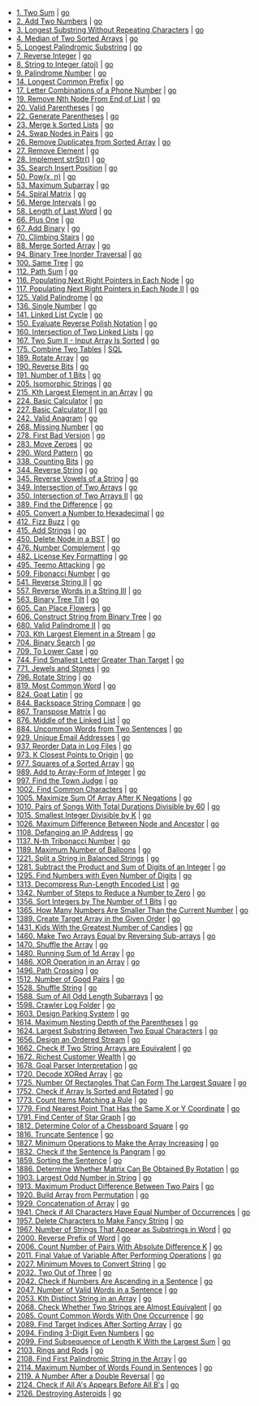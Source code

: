 - [1. Two Sum](https://leetcode.com/problems/two-sum/)
  | [go](0000/0001.%20Two%20Sum/go/main.go)
- [2. Add Two Numbers](https://leetcode.com/problems/add-two-numbers/)
  | [go](0000/0002.%20Add%20Two%20Numbers/go/main.go)
- [3. Longest Substring Without Repeating Characters](https://leetcode.com/problems/longest-substring-without-repeating-characters/)
  | [go](0000/0003.%20Longest%20Substring%20Without%20Repeating%20Characters/go/main.go)
- [4. Median of Two Sorted Arrays](https://leetcode.com/problems/median-of-two-sorted-arrays/)
  | [go](0000/0004.%20Median%20of%20Two%20Sorted%20Arrays/go/main.go)
- [5. Longest Palindromic Substring](https://leetcode.com/problems/longest-palindromic-substring/)
  | [go](0000/0005.%20Longest%20Palindromic%20Substring/go/main.go)
- [7. Reverse Integer](https://leetcode.com/problems/reverse-integer/)
  | [go](0000/0007.%20Reverse%20Integer/go/main.go)
- [8. String to Integer (atoi)](https://leetcode.com/problems/string-to-integer-atoi/)
  | [go](0000/0008.%20String%20to%20Integer%20(atoi)/go/main.go)
- [9. Palindrome Number](https://leetcode.com/problems/palindrome-number/)
  | [go](0000/0009.%20Palindrome%20Number/go/main.go)
- [14. Longest Common Prefix](https://leetcode.com/problems/longest-common-prefix/)
  | [go](0000/0014.%20Longest%20Common%20Prefix/go/main.go)
- [17. Letter Combinations of a Phone Number](https://leetcode.com/problems/letter-combinations-of-a-phone-number/)
  | [go](0000/0017.%20Letter%20Combinations%20of%20a%20Phone%20Number/go/main.go)
- [19. Remove Nth Node From End of List](https://leetcode.com/problems/remove-nth-node-from-end-of-list/)
  | [go](0000/0019.%20Remove%20Nth%20Node%20From%20End%20of%20List/go/main.go)
- [20. Valid Parentheses](https://leetcode.com/problems/valid-parentheses/)
  | [go](0000/0020.%20Valid%20Parentheses/go/main.go)
- [22. Generate Parentheses](https://leetcode.com/problems/generate-parentheses/)
  | [go](0000/0022.%20Generate%20Parentheses/go/main.go)
- [23. Merge k Sorted Lists](https://leetcode.com/problems/merge-k-sorted-lists/)
  | [go](0000/0023.%20Merge%20k%20Sorted%20Lists/go/main.go)
- [24. Swap Nodes in Pairs](https://leetcode.com/problems/swap-nodes-in-pairs/)
  | [go](0000/0024.%20Swap%20Nodes%20in%20Pairs/go/main.go)
- [26. Remove Duplicates from Sorted Array](https://leetcode.com/problems/remove-duplicates-from-sorted-array/)
  | [go](0000/0026.%20Remove%20Duplicates%20from%20Sorted%20Array/go/main.go)
- [27. Remove Element](https://leetcode.com/problems/remove-element/)
  | [go](0000/0027.%20Remove%20Element/go/main.go)
- [28. Implement strStr()](https://leetcode.com/problems/implement-strstr/)
  | [go](0000/0028.%20Implement%20strStr()/go/main.go)
- [35. Search Insert Position](https://leetcode.com/problems/search-insert-position/)
  | [go](0000/0035.%20Search%20Insert%20Position/go/main.go)
- [50. Pow(x, n)](https://leetcode.com/problems/powx-n/)
  | [go](0000/0050.%20Pow(x,%20n)/go/main.go)
- [53. Maximum Subarray](https://leetcode.com/problems/maximum-subarray/)
  | [go](0000/0053.%20Maximum%20Subarray/go/main.go)
- [54. Spiral Matrix](https://leetcode.com/problems/spiral-matrix/)
  | [go](0000/0054.%20Spiral%20Matrix/go/main.go)
- [56. Merge Intervals](https://leetcode.com/problems/merge-intervals/)
  | [go](0000/0056.%20Merge%20Intervals/go/main.go)
- [58. Length of Last Word](https://leetcode.com/problems/length-of-last-word/)
  | [go](0000/0058.%20Length%20of%20Last%20Word/go/main.go)
- [66. Plus One](https://leetcode.com/problems/plus-one/)
  | [go](0000/0066.%20Plus%20One/go/main.go)
- [67. Add Binary](https://leetcode.com/problems/add-binary/)
  | [go](0000/0067.%20Add%20Binary/go/main.go)
- [70. Climbing Stairs](https://leetcode.com/problems/climbing-stairs/)
  | [go](0000/0070.%20Climbing%20Stairs/go/main.go)
- [88. Merge Sorted Array](https://leetcode.com/problems/merge-sorted-array/)
  | [go](0000/0088.%20Merge%20Sorted%20Array/go/main.go)
- [94. Binary Tree Inorder Traversal](https://leetcode.com/problems/binary-tree-inorder-traversal/)
  | [go](0000/0094.%20Binary%20Tree%20Inorder%20Traversal/go/main.go)
- [100. Same Tree](https://leetcode.com/problems/same-tree/)
  | [go](0100/0100.%20Same%20Tree/go/main.go)
- [112. Path Sum](https://leetcode.com/problems/path-sum/)
  | [go](0100/0112.%20Path%20Sum/go/main.go)
- [116. Populating Next Right Pointers in Each Node](https://leetcode.com/problems/populating-next-right-pointers-in-each-node/)
  | [go](0100/0116.%20Populating%20Next%20Right%20Pointers%20in%20Each%20Node/go/main.go)
- [117. Populating Next Right Pointers in Each Node II](https://leetcode.com/problems/populating-next-right-pointers-in-each-node-ii/)
  | [go](0100/0117.%20Populating%20Next%20Right%20Pointers%20in%20Each%20Node%20II/go/main.go)
- [125. Valid Palindrome](https://leetcode.com/problems/valid-palindrome/)
  | [go](0100/0125.%20Valid%20Palindrome/go/main.go)
- [136. Single Number](https://leetcode.com/problems/single-number/)
  | [go](0100/0136.%20Single%20Number/go/main.go)
- [141. Linked List Cycle](https://leetcode.com/problems/linked-list-cycle/)
  | [go](0100/0141.%20Linked%20List%20Cycle/go/main.go)
- [150. Evaluate Reverse Polish Notation](https://leetcode.com/problems/evaluate-reverse-polish-notation/)
  | [go](0100/0150.%20Evaluate%20Reverse%20Polish%20Notation/go/main.go)
- [160. Intersection of Two Linked Lists](https://leetcode.com/problems/intersection-of-two-linked-lists/)
  | [go](0100/0160.%20Intersection%20of%20Two%20Linked%20Lists/go/main.go)
- [167. Two Sum II - Input Array Is Sorted](https://leetcode.com/problems/two-sum-ii-input-array-is-sorted/)
  | [go](0100/0167.%20Two%20Sum%20II%20-%20Input%20Array%20Is%20Sorted/go/main.go)
- [175. Combine Two Tables](https://leetcode.com/problems/combine-two-tables/)
  | [SQL](0100/0175.%20Combine%20Two%20Tables/sql/main.sql)
- [189. Rotate Array](https://leetcode.com/problems/rotate-array/)
  | [go](0100/0189.%20Rotate%20Array/go/main.go)
- [190. Reverse Bits](https://leetcode.com/problems/reverse-bits/)
  | [go](0100/0190.%20Reverse%20Bits/go/main.go)
- [191. Number of 1 Bits](https://leetcode.com/problems/number-of-1-bits/)
  | [go](0100/0191.%20Number%20of%201%20Bits/go/main.go)
- [205. Isomorphic Strings](https://leetcode.com/problems/isomorphic-strings/)
  | [go](0200/0205.%20Isomorphic%20Strings/go/main.go)
- [215. Kth Largest Element in an Array](https://leetcode.com/problems/kth-largest-element-in-an-array/)
  | [go](0200/0215.%20Kth%20Largest%20Element%20in%20an%20Array/go/main.go)
- [224. Basic Calculator](https://leetcode.com/problems/basic-calculator/)
  | [go](0200/0224.%20Basic%20Calculator/go/main.go)
- [227. Basic Calculator II](https://leetcode.com/problems/basic-calculator-ii/)
  | [go](0200/0227.%20Basic%20Calculator%20II/go/main.go)
- [242. Valid Anagram](https://leetcode.com/problems/valid-anagram/)
  | [go](0200/0242.%20Valid%20Anagram/go/main.go)
- [268. Missing Number](https://leetcode.com/problems/missing-number/)
  | [go](0200/0268.%20Missing%20Number/go/main.go)
- [278. First Bad Version](https://leetcode.com/problems/first-bad-version/)
  | [go](0200/0278.%20First%20Bad%20Version/go/main.go)
- [283. Move Zeroes](https://leetcode.com/problems/move-zeroes/)
  | [go](0200/0283.%20Move%20Zeroes/go/main.go)
- [290. Word Pattern](https://leetcode.com/problems/word-pattern/)
  | [go](0200/0290.%20Word%20Pattern/go/main.go)
- [338. Counting Bits](https://leetcode.com/problems/counting-bits/)
  | [go](0300/0338.%20Counting%20Bits/go/main.go)
- [344. Reverse String](https://leetcode.com/problems/reverse-string/)
  | [go](0300/0344.%20Reverse%20String/go/main.go)
- [345. Reverse Vowels of a String](https://leetcode.com/problems/reverse-vowels-of-a-string/)
  | [go](0300/0345.%20Reverse%20Vowels%20of%20a%20String/go/main.go)
- [349. Intersection of Two Arrays](https://leetcode.com/problems/intersection-of-two-arrays/)
  | [go](0300/0349.%20Intersection%20of%20Two%20Arrays/go/main.go)
- [350. Intersection of Two Arrays II](https://leetcode.com/problems/intersection-of-two-arrays-ii/)
  | [go](0300/0350.%20Intersection%20of%20Two%20Arrays%20II/go/main.go)
- [389. Find the Difference](https://leetcode.com/problems/find-the-difference/)
  | [go](0300/0389.%20Find%20the%20Difference/go/main.go)
- [405. Convert a Number to Hexadecimal](https://leetcode.com/problems/convert-a-number-to-hexadecimal/)
  | [go](0400/0405.%20Convert%20a%20Number%20to%20Hexadecimal/go/main.go)
- [412. Fizz Buzz](https://leetcode.com/problems/fizz-buzz/)
  | [go](0400/0412.%20Fizz%20Buzz/go/main.go)
- [415. Add Strings](https://leetcode.com/problems/add-strings/)
  | [go](0400/0415.%20Add%20Strings/go/main.go)
- [450. Delete Node in a BST](https://leetcode.com/problems/delete-node-in-a-bst/)
  | [go](0400/0450.%20Delete%20Node%20in%20a%20BST/go/main.go)
- [476. Number Complement](https://leetcode.com/problems/number-complement/)
  | [go](0400/0476.%20Number%20Complement/go/main.go)
- [482. License Key Formatting](https://leetcode.com/problems/license-key-formatting/)
  | [go](0400/0482.%20License%20Key%20Formatting/go/main.go)
- [495. Teemo Attacking](https://leetcode.com/problems/teemo-attacking/)
  | [go](0400/0495.%20Teemo%20Attacking/go/main.go)
- [509. Fibonacci Number](https://leetcode.com/problems/fibonacci-number/)
  | [go](0500/0509.%20Fibonacci%20Number/go/main.go)
- [541. Reverse String II](https://leetcode.com/problems/reverse-string-ii/)
  | [go](0500/0541.%20Reverse%20String%20II/go/main.go)
- [557. Reverse Words in a String III](https://leetcode.com/problems/reverse-words-in-a-string-iii/)
  | [go](0500/0557.%20Reverse%20Words%20in%20a%20String%20III/go/main.go)
- [563. Binary Tree Tilt](https://leetcode.com/problems/binary-tree-tilt/)
  | [go](0500/0563.%20Binary%20Tree%20Tilt/go/main.go)
- [605. Can Place Flowers](https://leetcode.com/problems/can-place-flowers/)
  | [go](0600/0605.%20Can%20Place%20Flowers/go/main.go)
- [606. Construct String from Binary Tree](https://leetcode.com/problems/construct-string-from-binary-tree/)
  | [go](0600/0606.%20Construct%20String%20from%20Binary%20Tree/go/main.go)
- [680. Valid Palindrome II](https://leetcode.com/problems/valid-palindrome-ii/)
  | [go](0600/0680.%20Valid%20Palindrome%20II/go/main.go)
- [703. Kth Largest Element in a Stream](https://leetcode.com/problems/kth-largest-element-in-a-stream/)
  | [go](0700/0703.%20Kth%20Largest%20Element%20in%20a%20Stream/go/main.go)
- [704. Binary Search](https://leetcode.com/problems/binary-search/)
  | [go](0700/0704.%20Binary%20Search/go/main.go)
- [709. To Lower Case](https://leetcode.com/problems/to-lower-case/)
  | [go](0700/0709.%20To%20Lower%20Case/go/main.go)
- [744. Find Smallest Letter Greater Than Target](https://leetcode.com/problems/find-smallest-letter-greater-than-target/)
  | [go](0700/0744.%20Find%20Smallest%20Letter%20Greater%20Than%20Target/go/main.go)
- [771. Jewels and Stones](https://leetcode.com/problems/jewels-and-stones/)
  | [go](0700/0771.%20Jewels%20and%20Stones/go/main.go)
- [796. Rotate String](https://leetcode.com/problems/rotate-string/)
  | [go](0700/0796.%20Rotate%20String/go/main.go)
- [819. Most Common Word](https://leetcode.com/problems/most-common-word/)
  | [go](0800/0819.%20Most%20Common%20Word/go/main.go)
- [824. Goat Latin](https://leetcode.com/problems/goat-latin/)
  | [go](0800/0824.%20Goat%20Latin/go/main.go)
- [844. Backspace String Compare](https://leetcode.com/problems/backspace-string-compare/)
  | [go](0800/0844.%20Backspace%20String%20Compare/go/main.go)
- [867. Transpose Matrix](https://leetcode.com/problems/transpose-matrix/)
  | [go](0800/0867.%20Transpose%20Matrix/go/main.go)
- [876. Middle of the Linked List](https://leetcode.com/problems/middle-of-the-linked-list/)
  | [go](0800/0876.%20Middle%20of%20the%20Linked%20List/go/main.go)
- [884. Uncommon Words from Two Sentences](https://leetcode.com/problems/uncommon-words-from-two-sentences/)
  | [go](0800/0884.%20Uncommon%20Words%20from%20Two%20Sentences/go/main.go)
- [929. Unique Email Addresses](https://leetcode.com/problems/unique-email-addresses/)
  | [go](0900/0929.%20Unique%20Email%20Addresses/go/main.go)
- [937. Reorder Data in Log Files](https://leetcode.com/problems/reorder-data-in-log-files/)
  | [go](0900/0937.%20Reorder%20Data%20in%20Log%20Files/go/main.go)
- [973. K Closest Points to Origin](https://leetcode.com/problems/k-closest-points-to-origin/)
  | [go](0900/0973.%20K%20Closest%20Points%20to%20Origin/go/main.go)
- [977. Squares of a Sorted Array](https://leetcode.com/problems/squares-of-a-sorted-array/)
  | [go](0900/0977.%20Squares%20of%20a%20Sorted%20Array/go/main.go)
- [989. Add to Array-Form of Integer](https://leetcode.com/problems/add-to-array-form-of-integer/)
  | [go](0900/0989.%20Add%20to%20Array-Form%20of%20Integer/go/main.go)
- [997. Find the Town Judge](https://leetcode.com/problems/find-the-town-judge/)
  | [go](0900/0997.%20Find%20the%20Town%20Judge/go/main.go)
- [1002. Find Common Characters](https://leetcode.com/problems/find-common-characters/)
  | [go](1000/1002.%20Find%20Common%20Characters/go/main.go)
- [1005. Maximize Sum Of Array After K Negations](https://leetcode.com/problems/maximize-sum-of-array-after-k-negations/)
  | [go](1000/1005.%20Maximize%20Sum%20Of%20Array%20After%20K%20Negations/go/main.go)
- [1010. Pairs of Songs With Total Durations Divisible by 60](https://leetcode.com/problems/pairs-of-songs-with-total-durations-divisible-by-60/)
  | [go](1000/1010.%20Pairs%20of%20Songs%20With%20Total%20Durations%20Divisible%20by%2060/go/main.go)
- [1015. Smallest Integer Divisible by K](https://leetcode.com/problems/smallest-integer-divisible-by-k/)
  | [go](1000/1015.%20Smallest%20Integer%20Divisible%20by%20K/go/main.go)
- [1026. Maximum Difference Between Node and Ancestor](https://leetcode.com/problems/maximum-difference-between-node-and-ancestor/)
  | [go](1000/1026.%20Maximum%20Difference%20Between%20Node%20and%20Ancestor/go/main.go)
- [1108. Defanging an IP Address](https://leetcode.com/problems/defanging-an-ip-address/)
  | [go](1100/1108.%20Defanging%20an%20IP%20Address/go/main.go)
- [1137. N-th Tribonacci Number](https://leetcode.com/problems/n-th-tribonacci-number/)
  | [go](1100/1137.%20N-th%20Tribonacci%20Number/go/main.go)
- [1189. Maximum Number of Balloons](https://leetcode.com/problems/maximum-number-of-balloons/)
  | [go](1100/1189.%20Maximum%20Number%20of%20Balloons/go/main.go)
- [1221. Split a String in Balanced Strings](https://leetcode.com/problems/split-a-string-in-balanced-strings/)
  | [go](1200/1221.%20Split%20a%20String%20in%20Balanced%20Strings/go/main.go)
- [1281. Subtract the Product and Sum of Digits of an Integer](https://leetcode.com/problems/subtract-the-product-and-sum-of-digits-of-an-integer/)
  | [go](1200/1281.%20Subtract%20the%20Product%20and%20Sum%20of%20Digits%20of%20an%20Integer/go/main.go)
- [1295. Find Numbers with Even Number of Digits](https://leetcode.com/problems/find-numbers-with-even-number-of-digits/)
  | [go](1200/1295.%20Find%20Numbers%20with%20Even%20Number%20of%20Digits/go/main.go)
- [1313. Decompress Run-Length Encoded List](https://leetcode.com/problems/decompress-run-length-encoded-list/)
  | [go](1300/1313.%20Decompress%20Run-Length%20Encoded%20List/go/main.go)
- [1342. Number of Steps to Reduce a Number to Zero](https://leetcode.com/problems/number-of-steps-to-reduce-a-number-to-zero/)
  | [go](1300/1342.%20Number%20of%20Steps%20to%20Reduce%20a%20Number%20to%20Zero/go/main.go)
- [1356. Sort Integers by The Number of 1 Bits](https://leetcode.com/problems/sort-integers-by-the-number-of-1-bits/)
  | [go](1300/1356.%20Sort%20Integers%20by%20The%20Number%20of%201%20Bits/go/main.go)
- [1365. How Many Numbers Are Smaller Than the Current Number](https://leetcode.com/problems/how-many-numbers-are-smaller-than-the-current-number/)
  | [go](1300/1365.%20How%20Many%20Numbers%20Are%20Smaller%20Than%20the%20Current%20Number/go/main.go)
- [1389. Create Target Array in the Given Order](https://leetcode.com/problems/create-target-array-in-the-given-order/)
  | [go](1300/1389.%20Create%20Target%20Array%20in%20the%20Given%20Order/go/main.go)
- [1431. Kids With the Greatest Number of Candies](https://leetcode.com/problems/kids-with-the-greatest-number-of-candies/)
  | [go](1400/1431.%20Kids%20With%20the%20Greatest%20Number%20of%20Candies/go/main.go)
- [1460. Make Two Arrays Equal by Reversing Sub-arrays](https://leetcode.com/problems/make-two-arrays-equal-by-reversing-sub-arrays/)
  | [go](1400/1460.%20Make%20Two%20Arrays%20Equal%20by%20Reversing%20Sub-arrays/go/main.go)
- [1470. Shuffle the Array](https://leetcode.com/problems/shuffle-the-array/)
  | [go](1400/1470.%20Shuffle%20the%20Array/go/main.go)
- [1480. Running Sum of 1d Array](https://leetcode.com/problems/running-sum-of-1d-array/)
  | [go](1400/1480.%20Running%20Sum%20of%201d%20Array/go/main.go)
- [1486. XOR Operation in an Array](https://leetcode.com/problems/xor-operation-in-an-array/)
  | [go](1400/1486.%20XOR%20Operation%20in%20an%20Array/go/main.go)
- [1496. Path Crossing](https://leetcode.com/problems/path-crossing/)
  | [go](1400/1496.%20Path%20Crossing/go/main.go)
- [1512. Number of Good Pairs](https://leetcode.com/problems/number-of-good-pairs/)
  | [go](1500/1512.%20Number%20of%20Good%20Pairs/go/main.go)
- [1528. Shuffle String](https://leetcode.com/problems/shuffle-string/)
  | [go](1500/1528.%20Shuffle%20String/go/main.go)
- [1588. Sum of All Odd Length Subarrays](https://leetcode.com/problems/sum-of-all-odd-length-subarrays/)
  | [go](1500/1588.%20Sum%20of%20All%20Odd%20Length%20Subarrays/go/main.go)
- [1598. Crawler Log Folder](https://leetcode.com/problems/crawler-log-folder/)
  | [go](1500/1598.%20Crawler%20Log%20Folder/go/main.go)
- [1603. Design Parking System](https://leetcode.com/problems/design-parking-system/)
  | [go](1600/1603.%20Design%20Parking%20System/go/main.go)
- [1614. Maximum Nesting Depth of the Parentheses](https://leetcode.com/problems/maximum-nesting-depth-of-the-parentheses/)
  | [go](1600/1614.%20Maximum%20Nesting%20Depth%20of%20the%20Parentheses/go/main.go)
- [1624. Largest Substring Between Two Equal Characters](https://leetcode.com/problems/largest-substring-between-two-equal-characters/)
  | [go](1600/1624.%20Largest%20Substring%20Between%20Two%20Equal%20Characters/go/main.go)
- [1656. Design an Ordered Stream](https://leetcode.com/problems/design-an-ordered-stream/)
  | [go](1600/1656.%20Design%20an%20Ordered%20Stream/go/main.go)
- [1662. Check If Two String Arrays are Equivalent](https://leetcode.com/problems/check-if-two-string-arrays-are-equivalent/)
  | [go](1600/1662.%20Check%20If%20Two%20String%20Arrays%20are%20Equivalent/go/main.go)
- [1672. Richest Customer Wealth](https://leetcode.com/problems/richest-customer-wealth/)
  | [go](1600/1672.%20Richest%20Customer%20Wealth/go/main.go)
- [1678. Goal Parser Interpretation](https://leetcode.com/problems/goal-parser-interpretation/)
  | [go](1600/1678.%20Goal%20Parser%20Interpretation/go/main.go)
- [1720. Decode XORed Array](https://leetcode.com/problems/decode-xored-array/)
  | [go](1700/1720.%20Decode%20XORed%20Array/go/main.go)
- [1725. Number Of Rectangles That Can Form The Largest Square](https://leetcode.com/problems/number-of-rectangles-that-can-form-the-largest-square/)
  | [go](1700/1725.%20Number%20Of%20Rectangles%20That%20Can%20Form%20The%20Largest%20Square/go/main.go)
- [1752. Check if Array Is Sorted and Rotated](https://leetcode.com/problems/check-if-array-is-sorted-and-rotated/)
  | [go](1700/1752.%20Check%20if%20Array%20Is%20Sorted%20and%20Rotated/go/main.go)
- [1773. Count Items Matching a Rule](https://leetcode.com/problems/count-items-matching-a-rule/)
  | [go](1700/1773.%20Count%20Items%20Matching%20a%20Rule/go/main.go)
- [1779. Find Nearest Point That Has the Same X or Y Coordinate](https://leetcode.com/problems/find-nearest-point-that-has-the-same-x-or-y-coordinate/)
  | [go](1700/1779.%20Find%20Nearest%20Point%20That%20Has%20the%20Same%20X%20or%20Y%20Coordinate/go/main.go)
- [1791. Find Center of Star Graph](https://leetcode.com/problems/find-center-of-star-graph/)
  | [go](1700/1791.%20Find%20Center%20of%20Star%20Graph/go/main.go)
- [1812. Determine Color of a Chessboard Square](https://leetcode.com/problems/determine-color-of-a-chessboard-square/)
  | [go](1800/1812.%20Determine%20Color%20of%20a%20Chessboard%20Square/go/main.go)
- [1816. Truncate Sentence](https://leetcode.com/problems/truncate-sentence/)
  | [go](1800/1816.%20Truncate%20Sentence/go/main.go)
- [1827. Minimum Operations to Make the Array Increasing](https://leetcode.com/problems/minimum-operations-to-make-the-array-increasing/)
  | [go](1800/1827.%20Minimum%20Operations%20to%20Make%20the%20Array%20Increasing/go/main.go)
- [1832. Check if the Sentence Is Pangram](https://leetcode.com/problems/check-if-the-sentence-is-pangram/)
  | [go](1800/1832.%20Check%20if%20the%20Sentence%20Is%20Pangram/go/main.go)
- [1859. Sorting the Sentence](https://leetcode.com/problems/sorting-the-sentence/)
  | [go](1800/1859.%20Sorting%20the%20Sentence/go/main.go)
- [1886. Determine Whether Matrix Can Be Obtained By Rotation](https://leetcode.com/problems/determine-whether-matrix-can-be-obtained-by-rotation/)
  | [go](1800/1886.%20Determine%20Whether%20Matrix%20Can%20Be%20Obtained%20By%20Rotation/go/main.go)
- [1903. Largest Odd Number in String](https://leetcode.com/problems/largest-odd-number-in-string/)
  | [go](1900/1903.%20Largest%20Odd%20Number%20in%20String/go/main.go)
- [1913. Maximum Product Difference Between Two Pairs](https://leetcode.com/problems/maximum-product-difference-between-two-pairs/)
  | [go](1900/1913.%20Maximum%20Product%20Difference%20Between%20Two%20Pairs/go/main.go)
- [1920. Build Array from Permutation](https://leetcode.com/problems/build-array-from-permutation/)
  | [go](1900/1920.%20Build%20Array%20from%20Permutation/go/main.go)
- [1929. Concatenation of Array](https://leetcode.com/problems/concatenation-of-array/)
  | [go](1900/1929.%20Concatenation%20of%20Array/go/main.go)
- [1941. Check if All Characters Have Equal Number of Occurrences](https://leetcode.com/problems/check-if-all-characters-have-equal-number-of-occurrences/)
  | [go](1900/1941.%20Check%20if%20All%20Characters%20Have%20Equal%20Number%20of%20Occurrences/go/main.go)
- [1957. Delete Characters to Make Fancy String](https://leetcode.com/problems/delete-characters-to-make-fancy-string/)
  | [go](1900/1957.%20Delete%20Characters%20to%20Make%20Fancy%20String/go/main.go)
- [1967. Number of Strings That Appear as Substrings in Word](https://leetcode.com/problems/number-of-strings-that-appear-as-substrings-in-word/)
  | [go](1900/1967.%20Number%20of%20Strings%20That%20Appear%20as%20Substrings%20in%20Word/go/main.go)
- [2000. Reverse Prefix of Word](https://leetcode.com/problems/reverse-prefix-of-word/)
  | [go](2000/2000.%20Reverse%20Prefix%20of%20Word/go/main.go)
- [2006. Count Number of Pairs With Absolute Difference K](https://leetcode.com/problems/count-number-of-pairs-with-absolute-difference-k/)
  | [go](2000/2006.%20Count%20Number%20of%20Pairs%20With%20Absolute%20Difference%20K/go/main.go)
- [2011. Final Value of Variable After Performing Operations](https://leetcode.com/problems/final-value-of-variable-after-performing-operations/)
  | [go](2000/2011.%20Final%20Value%20of%20Variable%20After%20Performing%20Operations/go/main.go)
- [2027. Minimum Moves to Convert String](https://leetcode.com/problems/minimum-moves-to-convert-string/)
  | [go](2000/2027.%20Minimum%20Moves%20to%20Convert%20String/go/main.go)
- [2032. Two Out of Three](https://leetcode.com/problems/two-out-of-three/)
  | [go](2000/2032.%20Two%20Out%20of%20Three/go/main.go)
- [2042. Check if Numbers Are Ascending in a Sentence](https://leetcode.com/problems/check-if-numbers-are-ascending-in-a-sentence/)
  | [go](2000/2042.%20Check%20if%20Numbers%20Are%20Ascending%20in%20a%20Sentence/go/main.go)
- [2047. Number of Valid Words in a Sentence](https://leetcode.com/problems/number-of-valid-words-in-a-sentence/)
  | [go](2000/2047.%20Number%20of%20Valid%20Words%20in%20a%20Sentence/go/main.go)
- [2053. Kth Distinct String in an Array](https://leetcode.com/problems/kth-distinct-string-in-an-array/)
  | [go](2000/2053.%20Kth%20Distinct%20String%20in%20an%20Array/go/main.go)
- [2068. Check Whether Two Strings are Almost Equivalent](https://leetcode.com/problems/check-whether-two-strings-are-almost-equivalent/)
  | [go](2000/2068.%20Check%20Whether%20Two%20Strings%20are%20Almost%20Equivalent/go/main.go)
- [2085. Count Common Words With One Occurrence](https://leetcode.com/problems/count-common-words-with-one-occurrence/)
  | [go](2000/2085.%20Count%20Common%20Words%20With%20One%20Occurrence/go/main.go)
- [2089. Find Target Indices After Sorting Array](https://leetcode.com/problems/find-target-indices-after-sorting-array/)
  | [go](2000/2089.%20Find%20Target%20Indices%20After%20Sorting%20Array/go/main.go)
- [2094. Finding 3-Digit Even Numbers](https://leetcode.com/problems/finding-3-digit-even-numbers/)
  | [go](2000/2094.%20Finding%203-Digit%20Even%20Numbers/go/main.go)
- [2099. Find Subsequence of Length K With the Largest Sum](https://leetcode.com/problems/find-subsequence-of-length-k-with-the-largest-sum/)
  | [go](2000/2099.%20Find%20Subsequence%20of%20Length%20K%20With%20the%20Largest%20Sum/go/main.go)
- [2103. Rings and Rods](https://leetcode.com/problems/rings-and-rods/)
  | [go](2100/2103.%20Rings%20and%20Rods/go/main.go)
- [2108. Find First Palindromic String in the Array](https://leetcode.com/problems/find-first-palindromic-string-in-the-array/)
  | [go](2100/2108.%20Find%20First%20Palindromic%20String%20in%20the%20Array/go/main.go)
- [2114. Maximum Number of Words Found in Sentences](https://leetcode.com/problems/maximum-number-of-words-found-in-sentences/)
  | [go](2100/2114.%20Maximum%20Number%20of%20Words%20Found%20in%20Sentences/go/main.go)
- [2119. A Number After a Double Reversal](https://leetcode.com/problems/a-number-after-a-double-reversal/)
  | [go](2100/2119.%20A%20Number%20After%20a%20Double%20Reversal/go/main.go)
- [2124. Check if All A's Appears Before All B's](https://leetcode.com/problems/check-if-all-as-appears-before-all-bs/)
  | [go](2100/2124.%20Check%20if%20All%20A's%20Appears%20Before%20All%20B's/go/main.go)
- [2126. Destroying Asteroids](https://leetcode.com/problems/destroying-asteroids/)
  | [go](2100/2126.%20Destroying%20Asteroids/go/main.go)
